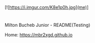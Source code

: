 
[![https://i.imgur.com/K8e1p0h.jpg](me)]
#
Milton Bucheb Junior - README(Testing)

Home: https://mbr2xgd.github.io
